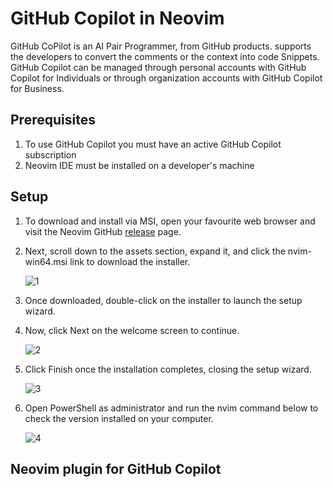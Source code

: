 # GitHub Copilot in Neovim

GitHub CoPilot is an AI Pair Programmer, from GitHub products. supports the developers to convert the comments or the context into code Snippets. GitHub Copilot can be managed through personal accounts with GitHub Copilot for Individuals or through organization accounts with GitHub Copilot for Business.

## Prerequisites

1. To use GitHub Copilot you must have an active GitHub Copilot subscription
2. Neovim IDE must be installed on a developer's machine

## Setup

1. To download and install via MSI, open your favourite web browser and visit the Neovim GitHub [release](https://github.com/neovim/neovim/releases) page.
2. Next, scroll down to the assets section, expand it, and click the nvim-win64.msi link to download the installer.

   ![1](https://user-images.githubusercontent.com/92542803/220366127-d55f8d46-5b14-4d5b-bfae-06be2e232525.png)

3. Once downloaded, double-click on the installer to launch the setup wizard.
4. Now, click Next on the welcome screen to continue.

   ![2](https://user-images.githubusercontent.com/92542803/220366694-c82506cc-ed5c-48aa-9759-bc0a4c459586.png)

5. Click Finish once the installation completes, closing the setup wizard.
   
   ![3](https://user-images.githubusercontent.com/92542803/220367351-cd173a57-4c6f-4767-a64e-745ec07484af.png)

6. Open PowerShell as administrator and run the nvim command below to check the version installed on your computer.

   ![4](https://user-images.githubusercontent.com/92542803/220367977-d4ee6988-8c2d-4787-9039-f7b26acf8707.png)

## Neovim plugin for GitHub Copilot
